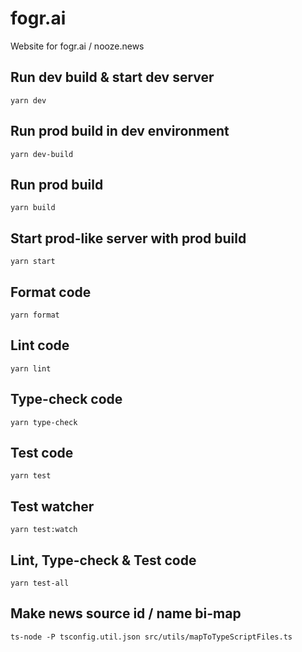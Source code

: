 # fogr.ai

Website for fogr.ai / nooze.news

## Run dev build & start dev server

`yarn dev`

## Run prod build in dev environment

`yarn dev-build`

## Run prod build

`yarn build`

## Start prod-like server with prod build

`yarn start`

## Format code

`yarn format`

## Lint code

`yarn lint`

## Type-check code

`yarn type-check`

## Test code

`yarn test`

## Test watcher

`yarn test:watch`

## Lint, Type-check & Test code

`yarn test-all`

## Make news source id / name bi-map
`ts-node -P tsconfig.util.json src/utils/mapToTypeScriptFiles.ts`
